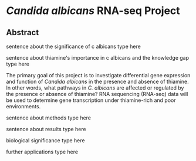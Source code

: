 # _Candida albicans_ RNA-seq Project
## Abstract
sentence about the significance of c albicans
type here

sentence about thiamine's importance in c albicans and the knowledge gap
type here

The primary goal of this project is to investigate differential gene expression and function of _Candida albicans_ in the presence and absence of thiamine. In other words, what pathways in _C. albicans_ are affected or regulated by the presence or absence of thiamine? RNA sequencing (RNA-seq) data will be used to determine gene transcription under thiamine-rich and poor environments. 

sentence about methods
type here

sentence about results
type here

biological significance
type here

further applications
type here
